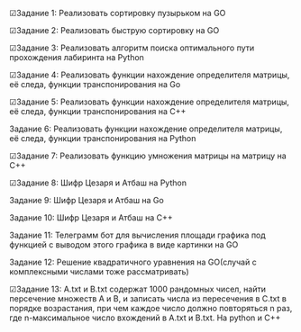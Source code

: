 ☑Задание 1:
Реализовать сортировку пузырьком на GO

☑Задание 2:
Реализовать быструю сортировку на GO

☑Задание 3:
Реализовать алгоритм поиска оптимального пути прохождения лабиринта на Python

☑Задание 4:
Реализовать функции нахождение определителя матрицы, её следа, функции транспонирования на Go

☑Задание 5:
Реализовать функции нахождение определителя матрицы, её следа, функции транспонирования на C++

Задание 6:
Реализовать функции нахождение определителя матрицы, её следа, функции транспонирования на Python

☑Задание 7:
Реализовать функцию умножения матрицы на матрицу на C++

☑Задание 8:
Шифр Цезаря и Атбаш на Python

Задание 9:
Шифр Цезаря и Атбаш на Go

Задание 10:
Шифр Цезаря и Атбаш на C++

Задание 11:
Телеграмм бот для вычисления площади графика под функцией с выводом этого графика в виде картинки на GO

Задание 12:
Решение квадратичного уравнения на GO(случай с комплексными числами тоже рассматривать)

☑Задание 13:
A.txt и B.txt содержат 1000 рандомных чисел, найти персечение множеств A и B, и записать числа из пересечения в C.txt в порядке возрастания, при чем каждое число должно повторяться n раз, где n-максимальное число вхождений в A.txt и B.txt. На python и C++

